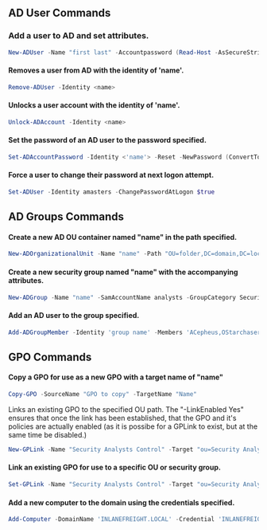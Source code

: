 
## **AD User Commands**
### Add a user to AD and set attributes.

````powershell
New-ADUser -Name "first last" -Accountpassword (Read-Host -AsSecureString "Super$ecurePassword!") -Enabled $true -OtherAttributes @{'title'="Analyst";'mail'="f.last@domain.com"}
`````

 
#### Removes a user from AD with the identity of 'name'.

````powershell
Remove-ADUser -Identity <name>
`````

#### Unlocks a user account with the identity of 'name'.

````powershell
Unlock-ADAccount -Identity <name>
`````

#### Set the password of an AD user to the password specified.

````powershell
Set-ADAccountPassword -Identity <'name'> -Reset -NewPassword (ConvertTo- SecureString -AsPlainText "NewP@ssw0rdReset!" -Force)
`````

#### Force a user to change their password at next logon attempt.

````powershell
Set-ADUser -Identity amasters -ChangePasswordAtLogon $true
`````

## **AD Groups Commands**

#### Create a new AD OU container named "name" in the path specified.

````powershell
New-ADOrganizationalUnit -Name "name" -Path "OU=folder,DC=domain,DC=local"
`````

#### Create a new security group named "name" with the accompanying attributes.

````powershell
New-ADGroup -Name "name" -SamAccountName analysts -GroupCategory Security - GroupScope Global -DisplayName "Security Analysts" -Path "CN=Users,DC=domain,DC=local" -Description "Members of this group are Security Analysts under the IT OU"
`````

#### Add an AD user to the group specified.

````powershell
Add-ADGroupMember -Identity 'group name' -Members 'ACepheus,OStarchaser,ACallisto'
`````


## **GPO Commands**

#### Copy a GPO for use as a new GPO with a target name of "name"

````powershell
Copy-GPO -SourceName "GPO to copy" -TargetName "Name"
`````

Links an existing GPO to the specified OU path. The "-LinkEnabled Yes" ensures that once the link has been established, that the GPO and it's policies are actually enabled (as it is possibe for a GPLink to exist, but at the same time be disabled.)

````powershell
New-GPLink -Name "Security Analysts Control" -Target "ou=Security Analysts,ou=IT,OU=HQ-NYC,OU=Employees,OU=Corp,dc=INLANEFREIGHT,dc=LOCAL" - LinkEnabled Yes
`````


#### Link an existing GPO for use to a specific OU or security group.

````powershell
Set-GPLink -Name "Security Analysts Control" -Target "ou=Security Analysts,ou=IT,OU=HQ-NYC,OU=Employees,OU=Corp,dc=INLANEFREIGHT,dc=LOCAL" - LinkEnabled Yes
`````

#### Add a new computer to the domain using the credentials specified.

````powershell
Add-Computer -DomainName 'INLANEFREIGHT.LOCAL' -Credential 'INLANEFREIGHT\HTB- student_adm' -Restart
`````



